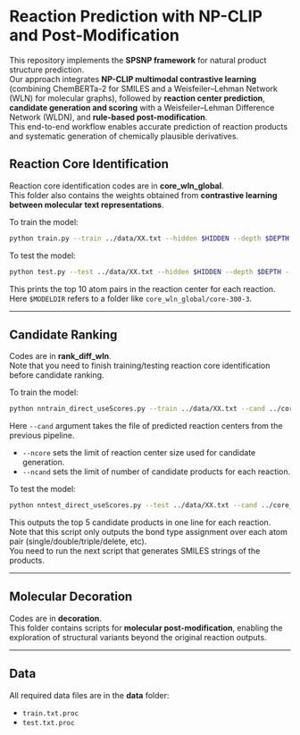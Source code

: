 # Reaction Prediction with NP-CLIP and Post-Modification

This repository implements the **SPSNP framework** for natural product structure prediction.  
Our approach integrates **NP-CLIP multimodal contrastive learning** (combining ChemBERTa-2 for SMILES and a Weisfeiler–Lehman Network (WLN) for molecular graphs), followed by **reaction center prediction**, **candidate generation and scoring** with a Weisfeiler–Lehman Difference Network (WLDN), and **rule-based post-modification**.  
This end-to-end workflow enables accurate prediction of reaction products and systematic generation of chemically plausible derivatives.  


## Reaction Core Identification

Reaction core identification codes are in **core_wln_global**.  
This folder also contains the weights obtained from **contrastive learning between molecular text representations**.  

To train the model:
```bash
python train.py --train ../data/XX.txt --hidden $HIDDEN --depth $DEPTH --save_dir $MODELDIR
```

To test the model:
```bash
python test.py --test ../data/XX.txt --hidden $HIDDEN --depth $DEPTH --model $MODELDIR > test.cbond
```

This prints the top 10 atom pairs in the reaction center for each reaction.  
Here `$MODELDIR` refers to a folder like `core_wln_global/core-300-3`.  

---

## Candidate Ranking

Codes are in **rank_diff_wln**.  
Note that you need to finish training/testing reaction core identification before candidate ranking.  

To train the model:
```bash
python nntrain_direct_useScores.py --train ../data/XX.txt --cand ../core_wln_global/train.cbond --hidden $HIDDEN --depth $DEPTH --ncand $NCAND --ncore $NCORE --save_dir $MODELDIR
```

Here `--cand` argument takes the file of predicted reaction centers from the previous pipeline.  
- `--ncore` sets the limit of reaction center size used for candidate generation.  
- `--ncand` sets the limit of number of candidate products for each reaction.  

To test the model:
```bash
python nntest_direct_useScores.py --test ../data/XX.txt --cand ../core_wln_global/test.cbond --hidden $HIDDEN --depth $DEPTH --ncand $NCAND --ncore $NCORE --save_dir $MODELDIR > test.cbond
```

This outputs the top 5 candidate products in one line for each reaction.  
Note that this script only outputs the bond type assignment over each atom pair (single/double/triple/delete, etc).  
You need to run the next script that generates SMILES strings of the products.  

---

## Molecular Decoration

Codes are in **decoration**.  
This folder contains scripts for **molecular post-modification**, enabling the exploration of structural variants beyond the original reaction outputs.  

---

## Data

All required data files are in the **data** folder:  
- `train.txt.proc`  
- `test.txt.proc`  
